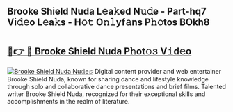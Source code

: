 ## Brooke Shield Nuda L𝚎a𝚔ed N𝚞𝚍e - Part-hq7 Vi𝚍𝚎o L𝚎a𝚔s - H𝚘𝚝 O𝚗𝚕yf𝚊ns P𝚑𝚘tos BOkh8

# <h2><a href="http://kf2mml.oniu.top/?m=Brooke+Shield+Nuda">🔗👉 🔴 Brooke Shield Nuda P𝚑ot𝚘𝚜 V𝚒d𝚎o</a></h2>

[![Brooke Shield Nuda Nu𝚍e𝚜](https://i.imgur.com/0qMVB7G.gif)](http://kf2mml.oniu.top/?m=Brooke+Shield+Nuda)
Digital content provider and web entertainer Brooke Shield Nuda, known for sharing dance and lifestyle knowledge through solo and collaborative dance presentations and brief films. Talented writer Brooke Shield Nuda, recognized for their exceptional skills and accomplishments in the realm of literature.  
